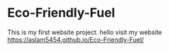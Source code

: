 # Eco-Friendly-Fuel
This is my first website project.
hello visit my website https://aslam5454.github.io/Eco-Friendly-Fuel/ 
